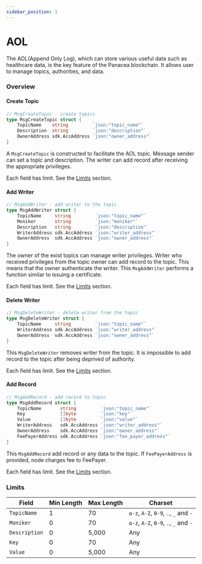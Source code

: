 ```yaml
---
sidebar_position: 1
---
```


# AOL

The AOL\(Append Only Log\), which can store various useful data such as healthcare data, is the key feature of the Panacea blockchain. It allows user to manage topics, authorities, and data.

### Overview

#### Create Topic

```go
// MsgCreateTopic - create topics
type MsgCreateTopic struct {
	TopicName    string         `json:"topic_name"`
	Description  string         `json:"description"`
	OwnerAddress sdk.AccAddress `json:"owner_address"`
}
```

A `MsgCreateTopic` is constructed to facilitate the AOL topic. Message sender can set a topic and description. The writer can add record after receiving the appropriate privileges.

Each field has limit. See the [Limits](#limits) section.

#### Add Writer

```go
// MsgAddWriter - add writer to the topic
type MsgAddWriter struct {
	TopicName     string         `json:"topic_name"`
	Moniker       string         `json:"moniker"`
	Description   string         `json:"description"`
	WriterAddress sdk.AccAddress `json:"writer_address"`
	OwnerAddress  sdk.AccAddress `json:"owner_address"`
}
```

The owner of the exist topics can manage writer privileges. Writer who received privileges from the topic owner can add record to the topic. This means that the owner authenticate the writer. This `MsgAddWriter` performs a function similar to issuing a certificate.

Each field has limit. See the [Limits](#limits) section.

#### Delete Writer

```go
// MsgDeleteWriter - delete writer from the topic
type MsgDeleteWriter struct {
	TopicName     string         `json:"topic_name"`
	WriterAddress sdk.AccAddress `json:"writer_address"`
	OwnerAddress  sdk.AccAddress `json:"owner_address"`
}
```

This `MsgDeleteWriter` removes writer from the topic. It is impossible to add record to the topic after being deprived of authority.

Each field has limit. See the [Limits](#limits) section.

#### Add Record

```go
// MsgAddRecord - add record to topic
type MsgAddRecord struct {
	TopicName       string         `json:"topic_name"`
	Key             []byte         `json:"key"`
	Value           []byte         `json:"value"`
	WriterAddress   sdk.AccAddress `json:"writer_address"`
	OwnerAddress    sdk.AccAddress `json:"owner_address"`
	FeePayerAddress sdk.AccAddress `json:"fee_payer_address"`
}
```

This `MsgAddRecord` add record or any data to the topic. If `FeePayerAddress` is provided, node charges fee to FeePayer.

Each field has limit. See the [Limits](#limits) section.

### Limits

|Field|Min Length|Max Length|Charset|
|-----|----------|----------|-------|
|`TopicName`|1|70|`a-z`, `A-Z`, `0-9`, `.`, `_` and `-`|
|`Moniker`|0|70|`a-z`, `A-Z`, `0-9`, `.`, `_` and `-`|
|`Description`|0|5,000|Any|
|`Key`|0|70|Any|
|`Value`|0|5,000|Any|
